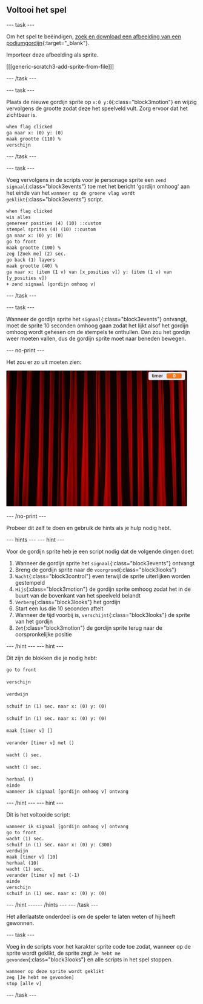## Voltooi het spel

--- task ---

Om het spel te beëindigen, [zoek en download een afbeelding van een podiumgordijn](https://www.google.co.uk/search?q=stage+curtain&source=lnms&tbm=isch&sa=X&ved=0ahUKEwjKg9O1k8_VAhXSL1AKHe1HDMIQ_AUICigB&biw=1362&bih=584){:target="_blank"}.

Importeer deze afbeelding als sprite.

[[[generic-scratch3-add-sprite-from-file]]]

--- /task ---

--- task ---

Plaats de nieuwe gordijn sprite op `x:0 y:0`{:class="block3motion"} en wijzig vervolgens de grootte zodat deze het speelveld vult. Zorg ervoor dat het zichtbaar is.

```blocks3
when flag clicked
ga naar x: (0) y: (0)
maak grootte (110) %
verschijn
```

--- /task ---

--- task ---

Voeg vervolgens in de scripts voor je personage sprite een `zend signaal`{:class="block3events"} toe met het bericht 'gordijn omhoog' aan het einde van het `wanneer op de groene vlag wordt geklikt`{:class="block3events"} script.

```blocks3
when flag clicked
wis alles
genereer posities (4) (10) ::custom
stempel sprites (4) (10) ::custom
ga naar x: (0) y: (0)
go to front
maak grootte (100) %
zeg [Zoek me] (2) sec.
go back (1) layers
maak grootte (40) %
ga naar x: (item (1 v) van [x_posities v]) y: (item (1 v) van [y_posities v])
+ zend signaal (gordijn omhoog v)
```

--- /task ---

--- task ---

Wanneer de gordijn sprite het `signaal`{:class="block3events"} ontvangt, moet de sprite 10 seconden omhoog gaan zodat het lijkt alsof het gordijn omhoog wordt gehesen om de stempels te onthullen. Dan zou het gordijn weer moeten vallen, dus de gordijn sprite moet naar beneden bewegen.

--- no-print ---

Het zou er zo uit moeten zien:

![demo 2](images/demo_2.gif)

--- /no-print ---

Probeer dit zelf te doen en gebruik de hints als je hulp nodig hebt.

--- hints ---
 --- hint ---

Voor de gordijn sprite heb je een script nodig dat de volgende dingen doet:

1. Wanneer de gordijn sprite het `signaal`{:class="block3events"} ontvangt
2. Breng de gordijn sprite naar de `voorgrond`{:class="block3looks"}
3. `Wacht`{:class="block3control"} even terwijl de sprite uiterlijken worden gestempeld
4. `Hijs`{:class="block3motion"} de gordijn sprite omhoog zodat het in de buurt van de bovenkant van het speelveld belandt
5. `Verberg`{:class="block3looks"} het gordijn
6. Start een lus die 10 seconden aftelt
7. Wanneer de tijd voorbij is, `verschijnt`{:class="block3looks"} de sprite van het gordijn
8. `Zet`{:class="block3motion"} de gordijn sprite terug naar de oorspronkelijke positie

--- /hint --- --- hint ---

Dit zijn de blokken die je nodig hebt:

```blocks3
go to front

verschijn

verdwijn

schuif in (1) sec. naar x: (0) y: (0)

schuif in (1) sec. naar x: (0) y: (0)

maak [timer v] []

verander [timer v] met ()

wacht () sec.

wacht () sec.

herhaal ()
einde
wanneer ik signaal [gordijn omhoog v] ontvang
```

--- /hint --- --- hint ---

Dit is het voltooide script:

```blocks3
wanneer ik signaal [gordijn omhoog v] ontvang
go to front
wacht (1) sec.
schuif in (1) sec. naar x: (0) y: (300)
verdwijn
maak [timer v] [10]
herhaal (10)
wacht (1) sec.
verander [timer v] met (-1)
einde
verschijn
schuif in (1) sec. naar x: (0) y: (0)
```

--- /hint ------ /hints --- --- /task ---

Het allerlaatste onderdeel is om de speler te laten weten of hij heeft gewonnen.

--- task ---

Voeg in de scripts voor het karakter sprite code toe zodat, wanneer op de sprite wordt geklikt, de sprite zegt `Je hebt me gevonden`{:class="block3looks"} en alle scripts in het spel stoppen.

```blocks3
wanneer op deze sprite wordt geklikt
zeg [Je hebt me gevonden]
stop [alle v]
```

--- /task ---